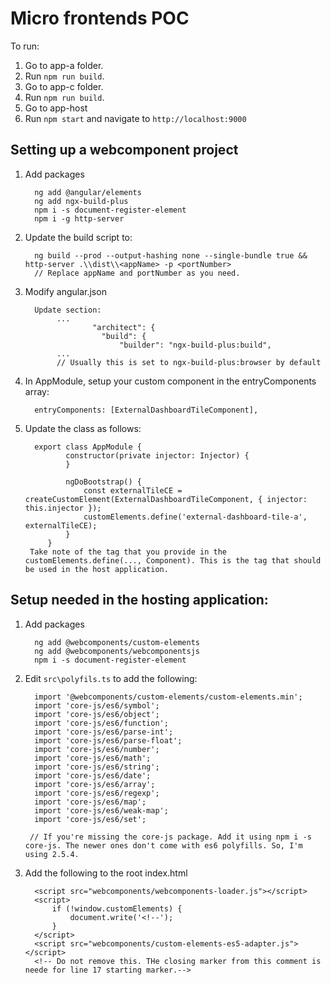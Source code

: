 # Micro frontends POC

To run:

1. Go to app-a folder.
2. Run `npm run build`.
3. Go to app-c folder.
4. Run `npm run build`.
5. Go to app-host
6. Run `npm start` and navigate to `http://localhost:9000`


## Setting up a webcomponent project

1. Add packages
    
         ng add @angular/elements
         ng add ngx-build-plus
         npm i -s document-register-element
         npm i -g http-server

2. Update the build script to: 
   
         ng build --prod --output-hashing none --single-bundle true && http-server .\\dist\\<appName> -p <portNumber>
         // Replace appName and portNumber as you need.

3. Modify angular.json
   
         Update section:
              ...
                      "architect": {
                        "build": {
                            "builder": "ngx-build-plus:build",
              ...
              // Usually this is set to ngx-build-plus:browser by default

4. In AppModule, setup your custom component in the entryComponents array:

         entryComponents: [ExternalDashboardTileComponent],

5. Update the class as follows:

         export class AppModule {
                constructor(private injector: Injector) {
                }

                ngDoBootstrap() {
                    const externalTileCE = createCustomElement(ExternalDashboardTileComponent, { injector: this.injector });
                    customElements.define('external-dashboard-tile-a', externalTileCE);
                }
            }
        Take note of the tag that you provide in the customElements.define(..., Component). This is the tag that should be used in the host application.

## Setup needed in the hosting application:
1. Add packages
    
         ng add @webcomponents/custom-elements
         ng add @webcomponents/webcomponentsjs
         npm i -s document-register-element

2. Edit `src\polyfils.ts` to add the following:
         
         import '@webcomponents/custom-elements/custom-elements.min';
         import 'core-js/es6/symbol';
         import 'core-js/es6/object';
         import 'core-js/es6/function';
         import 'core-js/es6/parse-int';
         import 'core-js/es6/parse-float';
         import 'core-js/es6/number';
         import 'core-js/es6/math';
         import 'core-js/es6/string';
         import 'core-js/es6/date';
         import 'core-js/es6/array';
         import 'core-js/es6/regexp';
         import 'core-js/es6/map';
         import 'core-js/es6/weak-map';
         import 'core-js/es6/set';

        // If you're missing the core-js package. Add it using npm i -s core-js. The newer ones don't come with es6 polyfills. So, I'm using 2.5.4.

3. Add the following to the root index.html

         <script src="webcomponents/webcomponents-loader.js"></script>
         <script>
             if (!window.customElements) {
                 document.write('<!--');
             }
         </script>
         <script src="webcomponents/custom-elements-es5-adapter.js"></script>
         <!-- Do not remove this. THe closing marker from this comment is neede for line 17 starting marker.-->